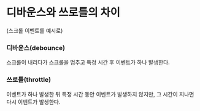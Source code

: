 # 디바운스와 쓰로틀의 차이

(스크롤 이벤트를 예시로)

### 디바운스(debounce)

스크롤이 내리다가 스크롤을 멈추고 특정 시간 후 이벤트가 하나 발생한다.

### 쓰로틀(throttle)

이벤트가 하나 발생한 뒤 특정 시간 동안 이벤트가 발생하지 않지만, 그 시간이 지나면 다시 이벤트가 발생한다.

